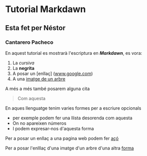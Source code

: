# Tutorial Markdawn


## Esta fet per Néstor 

### Cantarero Pacheco


En aquest tutorial es mostrarà l'escriptura en **_Markdawn_**,
es vora: 

1. La _cursiva_
2. La **negrita** 
3. A posar un [enllaç] (www.google.com)
4. A una  [imatge de un arbre](https://es.wikipedia.org/wiki/%C3%81rbol)


A més a més també posarem alguna cita
> Com aquesta


En aques llenguatge tenim varies formes per a escriure opcionals

* per exemple podem fer una llista desorenda com aquesta
* On no apareixen números
* I podem expresar-nos d'aquesta forma

Per a posar un enllaç a una pagina web podem fer [açó]

[açó]: (www.google.com)

Per a posar l'enlllaç d'una imatge d'un arbre d'una altra [forma] 

[forma]: (https://es.wikipedia.org/wiki/%C3%81rbol)

